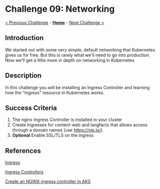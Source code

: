 # Challenge 09: Networking

[< Previous Challenge](./08-helm.md) - **[Home](../README.md)** - [Next Challenge >](./10-opsmonitoring.md)

## Introduction

We started out with some very simple, default networking that Kubernetes gives us for free. But this is rarely what we'll need to go into production. Now we'll get a little more in depth on networking in Kubernetes

## Description

In this challenge you will be installing an Ingress Controller and learning how the "Ingress" resource in Kubernetes works. 

## Success Criteria

1. The nginx Ingress Controller is installed in your cluster
1. Create Ingresses for content-web and langfacts that allows access through a domain names (use https://nip.io/).
1. **Optional** Enable SSL/TLS on the ingress


## References

[Ingress](https://kubernetes.io/docs/concepts/services-networking/ingress/)

[Ingress Controllers](https://kubernetes.io/docs/concepts/services-networking/ingress-controllers/)

[Create an NGINX ingress controller in AKS](https://docs.microsoft.com/en-us/azure/aks/ingress-basic)
